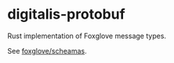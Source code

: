 # digitalis-protobuf

Rust implementation of Foxglove message types.

See [foxglove/scheamas](https://github.com/foxglove/schemas).
